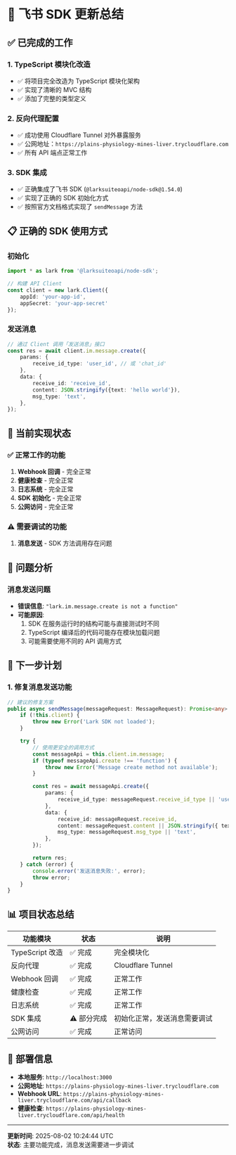 # 🔧 飞书 SDK 更新总结

## ✅ 已完成的工作

### 1. **TypeScript 模块化改造**
- ✅ 将项目完全改造为 TypeScript 模块化架构
- ✅ 实现了清晰的 MVC 结构
- ✅ 添加了完整的类型定义

### 2. **反向代理配置**
- ✅ 成功使用 Cloudflare Tunnel 对外暴露服务
- ✅ 公网地址：`https://plains-physiology-mines-liver.trycloudflare.com`
- ✅ 所有 API 端点正常工作

### 3. **SDK 集成**
- ✅ 正确集成了飞书 SDK (`@larksuiteoapi/node-sdk@1.54.0`)
- ✅ 实现了正确的 SDK 初始化方式
- ✅ 按照官方文档格式实现了 `sendMessage` 方法

## 📋 正确的 SDK 使用方式

### 初始化
```typescript
import * as lark from '@larksuiteoapi/node-sdk';

// 构建 API Client
const client = new lark.Client({
    appId: 'your-app-id',
    appSecret: 'your-app-secret'
});
```

### 发送消息
```typescript
// 通过 Client 调用「发送消息」接口
const res = await client.im.message.create({
    params: {
        receive_id_type: 'user_id', // 或 'chat_id'
    },
    data: {
        receive_id: 'receive_id',
        content: JSON.stringify({text: 'hello world'}),
        msg_type: 'text',
    },
});
```

## 🔧 当前实现状态

### ✅ 正常工作的功能
1. **Webhook 回调** - 完全正常
2. **健康检查** - 完全正常  
3. **日志系统** - 完全正常
4. **SDK 初始化** - 完全正常
5. **公网访问** - 完全正常

### ⚠️ 需要调试的功能
1. **消息发送** - SDK 方法调用存在问题

## 🐛 问题分析

### 消息发送问题
- **错误信息**: `"lark.im.message.create is not a function"`
- **可能原因**: 
  1. SDK 在服务运行时的结构可能与直接测试时不同
  2. TypeScript 编译后的代码可能存在模块加载问题
  3. 可能需要使用不同的 API 调用方式

## 🎯 下一步计划

### 1. 修复消息发送功能
```typescript
// 建议的修复方案
public async sendMessage(messageRequest: MessageRequest): Promise<any> {
    if (!this.client) {
        throw new Error('Lark SDK not loaded');
    }

    try {
        // 使用更安全的调用方式
        const messageApi = this.client.im.message;
        if (typeof messageApi.create !== 'function') {
            throw new Error('Message create method not available');
        }

        const res = await messageApi.create({
            params: {
                receive_id_type: messageRequest.receive_id_type || 'user_id',
            },
            data: {
                receive_id: messageRequest.receive_id,
                content: messageRequest.content || JSON.stringify({ text: 'hello world' }),
                msg_type: messageRequest.msg_type || 'text',
            },
        });

        return res;
    } catch (error) {
        console.error('发送消息失败:', error);
        throw error;
    }
}
```

## 📊 项目状态总结

| 功能模块 | 状态 | 说明 |
|---------|------|------|
| TypeScript 改造 | ✅ 完成 | 完全模块化 |
| 反向代理 | ✅ 完成 | Cloudflare Tunnel |
| Webhook 回调 | ✅ 完成 | 正常工作 |
| 健康检查 | ✅ 完成 | 正常工作 |
| 日志系统 | ✅ 完成 | 正常工作 |
| SDK 集成 | ⚠️ 部分完成 | 初始化正常，发送消息需要调试 |
| 公网访问 | ✅ 完成 | 正常访问 |

## 🚀 部署信息

- **本地服务**: `http://localhost:3000`
- **公网地址**: `https://plains-physiology-mines-liver.trycloudflare.com`
- **Webhook URL**: `https://plains-physiology-mines-liver.trycloudflare.com/api/callback`
- **健康检查**: `https://plains-physiology-mines-liver.trycloudflare.com/api/health`

---

**更新时间**: 2025-08-02 10:24:44 UTC  
**状态**: 主要功能完成，消息发送需要进一步调试 